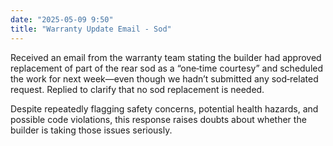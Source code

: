 ```yaml
---
date: "2025-05-09 9:50"
title: "Warranty Update Email - Sod"
---
```


Received an email from the warranty team stating the builder had approved replacement of part of the rear sod as a “one‑time courtesy” and scheduled the work for next week—even though we hadn’t submitted any sod‑related request. Replied to clarify that no sod replacement is needed.

Despite repeatedly flagging safety concerns, potential health hazards, and possible code violations, this response raises doubts about whether the builder is taking those issues seriously.